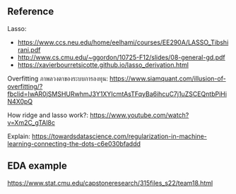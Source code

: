 ## Reference

Lasso: 
- https://www.ccs.neu.edu/home/eelhami/courses/EE290A/LASSO_Tibshirani.pdf
- http://www.cs.cmu.edu/~ggordon/10725-F12/slides/08-general-gd.pdf
- https://xavierbourretsicotte.github.io/lasso_derivation.html

Overfitting ภาพลวงตาของระบบการลงทุน: https://www.siamquant.com/illusion-of-overfitting/?fbclid=IwAR0jSMSHURwhmJ3Y1XYIcmtAsTFqyBa6ihcuC7j1uZSCEQntbPiHiN4X0pQ

How ridge and lasso work?: https://www.youtube.com/watch?v=Xm2C_gTAl8c

Explain: https://towardsdatascience.com/regularization-in-machine-learning-connecting-the-dots-c6e030bfaddd

## EDA example

https://www.stat.cmu.edu/capstoneresearch/315files_s22/team18.html

